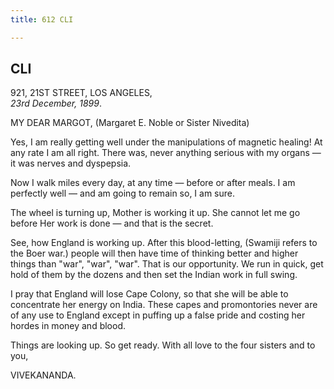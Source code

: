 ```yaml
---
title: 612 CLI

---
```

  

  


## CLI

921, 21ST STREET, LOS ANGELES,  
*23rd December, 1899*.

MY DEAR MARGOT, (Margaret E. Noble or Sister Nivedita)

Yes, I am really getting well under the manipulations of magnetic
healing! At any rate I am all right. There was, never anything serious
with my organs — it was nerves and dyspepsia.

Now I walk miles every day, at any time — before or after meals. I am
perfectly well — and am going to remain so, I am sure.

The wheel is turning up, Mother is working it up. She cannot let me go
before Her work is done — and that is the secret.

See, how England is working up. After this blood-letting, (Swamiji
refers to the Boer war.) people will then have time of thinking better
and higher things than "war", "war", "war". That is our opportunity. We
run in quick, get hold of them by the dozens and then set the Indian
work in full swing.

I pray that England will lose Cape Colony, so that she will be able to
concentrate her energy on India. These capes and promontories never are
of any use to England except in puffing up a false pride and costing her
hordes in money and blood.

Things are looking up. So get ready. With all love to the four sisters
and to you,

VIVEKANANDA.